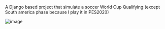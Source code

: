 A Django based project that simulate a soccer World Cup Qualifying (except South america phase because I play it in PES2020) 

![image](https://github.com/user-attachments/assets/23c532e2-18f8-426f-ba40-bd3c9bd780b8)

